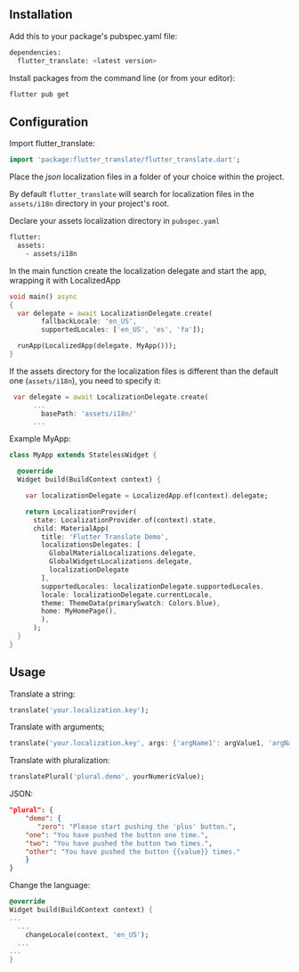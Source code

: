 ## Installation

Add this to your package's pubspec.yaml file:

```sh
dependencies:
  flutter_translate: <latest version>
```

Install packages from the command line (or from your editor):

```sh
flutter pub get
```

## Configuration

Import flutter_translate:

```dart
import 'package:flutter_translate/flutter_translate.dart';
```

Place the *json* localization files in a folder of your choice within the project.

By default ```flutter_translate``` will search for localization files in the `assets/i18n` directory in your project's root.

Declare your assets localization directory in ```pubspec.yaml```

```sh
flutter:
  assets:
    - assets/i18n
```

In the main function create the localization delegate and start the app, wrapping it with LocalizedApp

```dart
void main() async
{
  var delegate = await LocalizationDelegate.create(
        fallbackLocale: 'en_US',
        supportedLocales: ['en_US', 'es', 'fa']);

  runApp(LocalizedApp(delegate, MyApp()));
}
```

If the assets directory for the localization files is different than the default one (```assets/i18n```), you need to specify it:

```dart
 var delegate = await LocalizationDelegate.create(
      ...
        basePath: 'assets/i18n/'
      ...
```

Example MyApp:

```dart
class MyApp extends StatelessWidget {

  @override
  Widget build(BuildContext context) {

    var localizationDelegate = LocalizedApp.of(context).delegate;

    return LocalizationProvider(
      state: LocalizationProvider.of(context).state,
      child: MaterialApp(
        title: 'Flutter Translate Demo',
        localizationsDelegates: [
          GlobalMaterialLocalizations.delegate,
          GlobalWidgetsLocalizations.delegate,
          localizationDelegate
        ],
        supportedLocales: localizationDelegate.supportedLocales,
        locale: localizationDelegate.currentLocale,
        theme: ThemeData(primarySwatch: Colors.blue),
        home: MyHomePage(),
        ),
      );
  }
}
```

## Usage

Translate a string:

```dart
translate('your.localization.key');
```

Translate with arguments;

```dart
translate('your.localization.key', args: {'argName1': argValue1, 'argName2': argValue2});
```

Translate with pluralization:

```dart
translatePlural('plural.demo', yourNumericValue);
```

JSON:

```json
"plural": {
    "demo": {
       "zero": "Please start pushing the 'plus' button.",
	"one": "You have pushed the button one time.",
	"two": "You have pushed the button two times.",
	"other": "You have pushed the button {{value}} times."
    }
}
```

Change the language:

```dart
@override
Widget build(BuildContext context) {
...
  ...
    changeLocale(context, 'en_US');
  ...
...
}
```